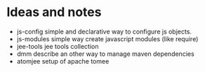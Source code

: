 # Ideas and notes

- js-config simple and declarative way to configure js objects.
- js-modules simple way create javascript modules (like require)
- jee-tools jee tools collection
- dmm describe an other way to manage maven dependencies
- atomjee setup of apache tomee

